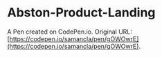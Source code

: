 # Abston-Product-Landing

A Pen created on CodePen.io. Original URL: [https://codepen.io/samancla/pen/gOWOwrE](https://codepen.io/samancla/pen/gOWOwrE).


